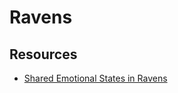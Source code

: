
# Ravens

## Resources

-  [Shared Emotional States in Ravens](https://news.ycombinator.com/item?id=20976734) 
